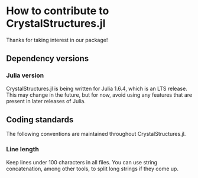 # How to contribute to CrystalStructures.jl

Thanks for taking interest in our package! 

## Dependency versions

### Julia version

CrystalStructures.jl is being written for Julia 1.6.4, which is an LTS release. This may change in
the future, but for now, avoid using any features that are present in later releases of Julia.

## Coding standards

The following conventions are maintained throughout CrystalStructures.jl.

### Line length

Keep lines under 100 characters in all files. You can use string concatenation, among other tools,
to split long strings if they come up.
